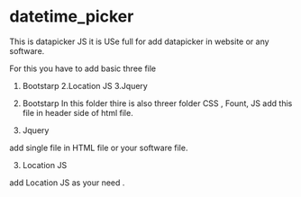 # datetime_picker

This is datapicker JS it is USe full for add datapicker in website or any software.

For this you have to add basic three file 

1. Bootstarp
2.Location JS
3.Jquery

1. Bootstarp
   In this folder thire is also threer folder CSS , Fount, JS add this file in header side of html file.
   
   <link href="link/bootstrap.min.css">
   
  
2. Jquery 

add single file in HTML file or your software file.

3. Location JS

add Location JS as your need .
